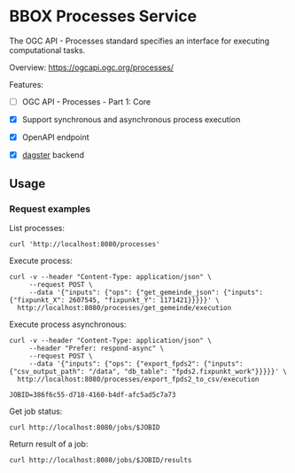 BBOX Processes Service
======================

The OGC API - Processes standard specifies an interface for executing computational tasks.

Overview: https://ogcapi.ogc.org/processes/

Features:
- [ ] OGC API - Processes - Part 1: Core
- [x] Support synchronous and asynchronous process execution
- [x] OpenAPI endpoint
- [x] [dagster](https://dagster.io/) backend


Usage
-----

### Request examples

List processes:

    curl 'http://localhost:8080/processes'

Execute process:

    curl -v --header "Content-Type: application/json" \
         --request POST \
         --data '{"inputs": {"ops": {"get_gemeinde_json": {"inputs": {"fixpunkt_X": 2607545, "fixpunkt_Y": 1171421}}}}}' \
      http://localhost:8080/processes/get_gemeinde/execution

Execute process asynchronous:

    curl -v --header "Content-Type: application/json" \
         --header "Prefer: respond-async" \
         --request POST \
         --data '{"inputs": {"ops": {"export_fpds2": {"inputs": {"csv_output_path": "/data", "db_table": "fpds2.fixpunkt_work"}}}}}' \
      http://localhost:8080/processes/export_fpds2_to_csv/execution

    JOBID=386f6c55-d718-4160-b4df-afc5ad5c7a73

Get job status:

    curl http://localhost:8080/jobs/$JOBID

Return result of a job:

    curl http://localhost:8080/jobs/$JOBID/results
